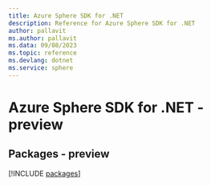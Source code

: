 ```yaml
---
title: Azure Sphere SDK for .NET
description: Reference for Azure Sphere SDK for .NET
author: pallavit
ms.author: pallavit
ms.data: 09/08/2023
ms.topic: reference
ms.devlang: dotnet
ms.service: sphere
---
```

# Azure Sphere SDK for .NET - preview
## Packages - preview
[!INCLUDE [packages](sphere-index.md)]